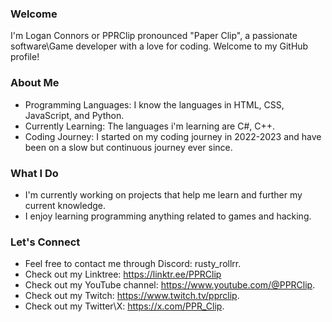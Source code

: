 ### Welcome 
I'm Logan Connors or PPRClip pronounced "Paper Clip", a passionate software\Game developer with a love for coding. Welcome to my GitHub profile! 

### About Me 
- Programming Languages: I know the languages in HTML, CSS, JavaScript, and Python.
- Currently Learning: The languages i'm learning are C#, C++.
- Coding Journey: I started on my coding journey in 2022-2023 and have been on a slow but continuous journey ever since.

### What I Do 
- I'm currently working on projects that help me learn and further my current knowledge.
- I enjoy learning programming anything related to games and hacking.

### Let's Connect 
- Feel free to contact me through Discord: rusty_rollrr.
- Check out my Linktree: https://linktr.ee/PPRClip
- Check out my YouTube channel: https://www.youtube.com/@PPRClip.
- Check out my Twitch: https://www.twitch.tv/pprclip. 
- Check out my Twitter\X: https://x.com/PPR_Clip.
